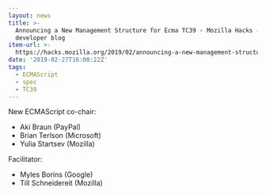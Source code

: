 ```yaml
---
layout: news
title: >-
  Announcing a New Management Structure for Ecma TC39 - Mozilla Hacks - the Web
  developer blog
item-url: >-
  https://hacks.mozilla.org/2019/02/announcing-a-new-management-structure-for-ecma-tc39/
date: '2019-02-27T16:00:22Z'
tags:
  - ECMAScript
  - spec
  - TC39
---
```

New ECMAScript co-chair:

- Aki Braun (PayPal)
- Brian Terlson (Microsoft)
- Yulia Startsev (Mozilla)

Facilitator:

- Myles Borins (Google)
- Till Schneidereit (Mozilla)


